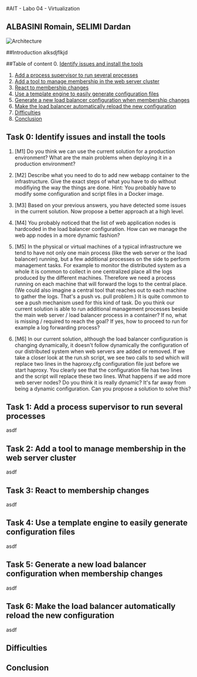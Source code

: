 #AIT - Labo 04 - Virtualization
## ALBASINI Romain, SELIMI Dardan

![Architecture](../assets/reportimg/dockerlogo.png)


##Introduction
alksdjflkjd

##Table of content
0. [Identify issues and install the tools](#task-0)
1. [Add a process supervisor to run several processes](#task-1)
2. [Add a tool to manage membership in the web server cluster](#task-2)
3. [React to membership changes](#task-3)
4. [Use a template engine to easily generate configuration files](#task-4)
5. [Generate a new load balancer configuration when membership changes](#task-5)
6. [Make the load balancer automatically reload the new configuration](#task-6)
7. [Difficulties](#difficulties)
8. [Conclusion](#conclusion)

## <a name="task-0"></a>Task 0: Identify issues and install the tools	 

1. [M1] Do you think we can use the current solution for a production environment? What are the main problems when deploying it in a production environment?

2. [M2] Describe what you need to do to add new webapp container to the infrastructure. Give the exact steps of what you have to do without modifiying the way the things are done. Hint: You probably have to modify some configuration and script files in a Docker image.
3. [M3] Based on your previous answers, you have detected some issues in the current solution. Now propose a better approach at a high level.
4. [M4] You probably noticed that the list of web application nodes is hardcoded in the load balancer configuration. How can we manage the web app nodes in a more dynamic fashion?
5. [M5] In the physical or virtual machines of a typical infrastructure we tend to have not only one main process (like the web server or the load balancer) running, but a few additional processes on the side to perform management tasks.
For example to monitor the distributed system as a whole it is common to collect in one centralized place all the logs produced by the different machines. Therefore we need a process running on each machine that will forward the logs to the central place. (We could also imagine a central tool that reaches out to each machine to gather the logs. That's a push vs. pull problem.) It is quite common to see a push mechanism used for this kind of task.
Do you think our current solution is able to run additional management processes beside the main web server / load balancer process in a container? If no, what is missing / required to reach the goal? If yes, how to proceed to run for example a log forwarding process?
6. [M6] In our current solution, although the load balancer configuration is changing dynamically, it doesn't follow dynamically the configuration of our distributed system when web servers are added or removed. If we take a closer look at the run.sh script, we see two calls to sed which will replace two lines in the haproxy.cfg configuration file just before we start haproxy. You clearly see that the configuration file has two lines and the script will replace these two lines.
What happens if we add more web server nodes? Do you think it is really dynamic? It's far away from being a dynamic configuration. Can you propose a solution to solve this?

## <a name="task-1"></a>Task 1: Add a process supervisor to run several processes
asdf


## <a name="task-2"></a>Task 2: Add a tool to manage membership in the web server cluster
asdf

## <a name="task-3"></a>Task 3: React to membership changes
asdf

## <a name="task-4"></a>Task 4: Use a template engine to easily generate configuration files
asdf

## <a name="task-5"></a>Task 5: Generate a new load balancer configuration when membership changes
asdf

## <a name="task-6"></a>Task 6: Make the load balancer automatically reload the new configuration
asdf

## <a name="difficulties"></a>Difficulties

## <a name="conclusion"></a>Conclusion
